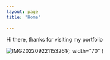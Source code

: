 ```yaml
---
layout: page
title: "Home"

---
```


Hi there, thanks for visiting my portfolio

![IMG202209221153261](https://github.com/firoyj/firoyj.github.io/assets/101256554/d3c76b4c-fe2e-455f-bb8b-959750fde456){: width="70" }


